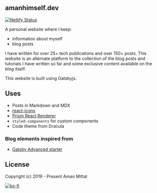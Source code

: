 ## amanhimself.dev

[![Netlify Status](https://api.netlify.com/api/v1/badges/7a54ca90-982e-49cd-a491-23d5893bdebd/deploy-status)](https://app.netlify.com/sites/clever-pare-cfc6e4/deploys)

A personal website where I keep:

- information about myself
- blog posts

I have written for over 25+ tech publications and over 150+ posts. This website is an alternate platform to the collection of the blog posts and tutorials I have written so far and some exclusive content available on the blog itself.

This website is built using Gatsbyjs.

## Uses

- Posts in Markdown and MDX
- [react-icons](https://react-icons.github.io/react-icons/)
- [Prism React Renderer](https://github.com/FormidableLabs/prism-react-renderer)
- `styled-components` for custom components
- Code theme from Dracula

### Blog elements inspired from

- [Gatsby Advanced starter](https://github.com/vagr9k/gatsby-advanced-starter/)

## License

Copyright (c) 2019 - Present Aman Mittal

[![ko-fi](https://www.ko-fi.com/img/githubbutton_sm.svg)](https://ko-fi.com/A611K61)
